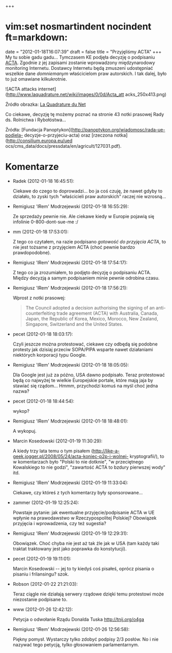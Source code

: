+++
# vim:set nosmartindent nocindent ft=markdown:
date = "2012-01-18T16:07:39"
draft = false
title = "Przyjęliśmy ACTA"
+++
My tu sobie gadu gadu... Tymczasem KE podjęła decyzję o podpisaniu
[ACTA](http://blog.lrem.net/2010/03/28/a-o-acta-cichutko/). Zgodnie z jej
zapisami zostanie wprowadzony międzynarodowy monitoring Internetu. Dostawcy
Internetu będą zmuszeni udostępniać wszelkie dane _domniemanym_ właścicielom
praw autorskich. I tak dalej, było to już omawiane kilkukrotnie.

![ACTA attacks internet](http://www.laquadrature.net/wiki/images/0/0d/Acta_att
acks_250x413.png)

Źródło obrazka: [La Quadrature du
Net](http://www.laquadrature.net/wiki/Attack_ACTA)

Co ciekawe, decyzję tę możemy poznać na stronie 43 notki prasowej Rady ds.
Rolnictwa i Rybołóstwa...

Źródła: [Fundacja Panoptykon](http://panoptykon.org/wiadomosc/rada-ue-podjela-
decyzje-o-przyjeciu-acta) oraz [rzeczona notka](http://consilium.europa.eu/ued
ocs/cms_data/docs/pressdata/en/agricult/127031.pdf).

# Komentarze

* Radek (2012-01-18 16:45:51): <p>Ciekawe do czego to doprowadzi... bo ja coś
  czuję, że nawet gdyby to działało, to zyski tych "właścicieli praw autorskich"
  raczej nie wzrosną...</p>
* Remigiusz 'lRem' Modrzejewski (2012-01-18 16:55:29): <p>Ze sprzedaży pewnie
  nie. Ale ciekawe kiedy w Europie pojawią się infolinie 0-800-dont-sue-me
  :/</p>
* mm (2012-01-18 17:53:01): <p>Z tego co czytałem, na razie podpisano
  <em>gotowość do przyjęcia ACTA</em>, to nie jest tożsame z przyjęciem ACTA
  (choć pewnie bardzo prawdopodobne).</p>
* Remigiusz 'lRem' Modrzejewski (2012-01-18 17:54:17): <p>Z tego co ja
  zrozumiałem, to podjęto decyzję o podpisaniu ACTA. Między decyzją a samym
  podpisaniem minie pewnie odrobina czasu.</p>
* Remigiusz 'lRem' Modrzejewski (2012-01-18 17:56:21): <p>Wprost z notki
  prasowej:</p>  <blockquote>   <p>The Council adopted a decision authorising
  the signing of an anti-counterfeiting trade agreement (ACTA) with Australia,
  Canada, Japan, the Republic of Korea, Mexico, Morocco, New Zealand, Singapore,
  Switzerland and the United States.</p> </blockquote>
* pecet (2012-01-18 18:03:17): <p>Czyli jeszcze można protestować, ciekawe czy
  odbędą się podobne protesty jak dzisiaj przeciw SOPA/PIPA wsparte nawet
  działaniami niektórych korporacji typu Google.</p>
* Remigiusz 'lRem' Modrzejewski (2012-01-18 18:05:05): <p>Dla Google jest już za
  późno, USA dawno podpisało. Teraz protestować będą co najwyżej te wielkie
  Europejskie portale, które mają jaja by stawiać się rządom… Hmmm, przychodzi
  komuś na myśl choć jedna nazwa?</p>
* pecet (2012-01-18 18:44:54): <p>wykop?</p>
* Remigiusz 'lRem' Modrzejewski (2012-01-18 18:48:01): <p>A wykopuj.</p>
* Marcin Kosedowski (2012-01-19 11:30:29): <p>A kiedy trzy lata temu o tym
  pisałem (http://like-a-geek.jogger.pl/2008/05/24/acta-koniec-p2p-i-wolnej-
  kryptografii/), to w komentarzach było "Polski to nie dotknie", "w
  przeciętnego Kowalskiego to nie godzi", "zawartość ACTA to bzdury pierwszej
  wody" itd.</p>
* Remigiusz 'lRem' Modrzejewski (2012-01-19 11:33:04): <p>Ciekawe, czy któreś z
  tych komentarzy były sponsorowane...</p>
* zammer (2012-01-19 12:25:24): <p>Powstaje pytanie: jak ewentualne
  przyjęcie/podpisanie ACTA w UE wpłynie na prawodawstwo w Rzeczypospolitej
  Polskiej? Obowiązek przyjęcia i wprowadzenia, czy też sugestia?</p>
* Remigiusz 'lRem' Modrzejewski (2012-01-19 12:29:31): <p>Obowiązek. Choć chyba
  nie jest aż tak źle jak w USA (tam każdy taki traktat traktowany jest jako
  poprawka do konstytucji).</p>
* pecet (2012-01-19 19:11:01): <p>Marcin Kosedowski -- jej to ty kiedyś coś
  pisałeś, oprócz pisania o pisaniu i frilansingu? szok.</p>
* Robson (2012-01-22 21:21:03): <p>Teraz ciągle nie działają serwery rządowe
  dzięki temu protestowi może niezostanie podpisane to.</p>
* www (2012-01-26 12:42:12): <p>Petycja o odwołanie Rządu Donalda Tuska
  http://tnij.org/o4ga</p>
* Remigiusz 'lRem' Modrzejewski (2012-01-26 12:56:58): <p>Piękny pomysł.
  Wystarczy tylko zdobyć podpisy 2/3 posłów. No i nie nazywać tego petycją,
  tylko głosowaniem parlamentarnym.</p>
